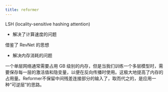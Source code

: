 ```yaml
---
title: reformer
---
```


LSH (locality-sensitive hashing attention)

- 解决了计算速度的问题

借鉴了 RevNet 的思想

- 解决内存消耗的问题

一个单层网络通常需要占用 GB 级别的内存，但是当我们训练一个多层模型时，需要保存每一层的激活值和隐变量，以便在反向传播时使用。这极大地提高了内存的占用量。Reformer不保留中间残差连接部分的输入了，取而代之的，是应用一种“可逆层”的思路。

